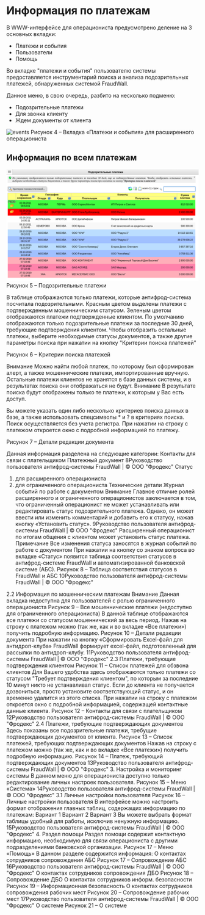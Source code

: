 # Информация по платежам
В WWW-интерфейсе для операциониста предусмотрено деление на 3 основных
вкладки:

- Платежи и события
- Пользователи
- Помощь

Во вкладке "платежи и события" пользователю системы предоставляется инструментарий поиска и анализа подозрительных платежей, обнаруженных системой FraudWall.

Данное меню, в свою очередь, разбито на несколько подменю:
- Подозрительные платежи
- Для звонка клиенту
- Ждем документы от клиента

![events](transactions_and_events.png)
Рисунок 4 – Вкладка «Платежи и события» для расширенного операциониста

## Информация по всем платежам
![spays](/images/suspicious_payments.png)
Рисунок 5 – Подозрительные платежи

В таблице отображаются только платежи, которые антифрод-система посчитала
подозрительными. Красным цветом выделены платежи с подтвержденным
мошенническим статусом. Зеленым цветом отображаются платежи подтвержденные
клиентом.
По умолчанию отображаются только подозрительные платежи за последние 30
дней, требующие подтверждения клиентом. Чтобы отобразить остальные платежи,
выберите необходимые статусы документов, а также другие параметры поиска при
нажатии на кнопку "Критерии поиска платежей"

Рисунок 6 – Критерии поиска платежей

Внимание
Можно найти любой платеж, по которому был сформирован алерт, а также
мошеннические платежи, импортированные вручную. Остальные платежи клиентов не
хранятся в базе данных системы, и в результатах поиска они отображаться не будут.
Внимание
В результате поиска будут отображены только те платежи, к которым у Вас есть доступ.

Вы можете указать один либо несколько критериев поиска данных в базе, а также
использовать спецсимволы * и ? в критериях поиска. Поиск осуществляется без учета
регистра.
При нажатии на строку с платежом откроется окно с подробной информацией по
платежу.

Рисунок 7 – Детали редакции документа

Данная информация разделена на следующие категории:
Контакты для связи с плательщиком
Платежный документ
8Руководство пользователя антифрод-системы FraudWall | © ООО "Фродекс"
Статус
1. для расширенного операциониста
2. для ограниченного операциониста
Технические детали
Журнал событий по работе с документом
Внимание
Главное отличие ролей расширенного и ограниченного операционистов заключается в
том, что ограниченный операционист не может устанавливать или редактировать статус
подозрительного платежа.
Однако, он может ввести или изменить комментарий и добавить его к статусу, нажав
кнопку «Установить статус».
9Руководство пользователя антифрод-системы FraudWall | © ООО "Фродекс"
Расширенный операционист по итогам общения с клиентом может установить
статус платежа.
Примечание
Все изменения статуса заносятся в журнал событий по работе с документом
При нажатии на кнопку со знаком вопроса во вкладке «Статус» появится таблица
соответствия статусов в антифрод-системе FraudWall и автоматизированной банковской
системе (АБС).
Рисунок 8 – Таблица соответствия статусов в FraudWall и АБС
10Руководство пользователя антифрод-системы FraudWall | © ООО "Фродекс"

2.2 Информация по мошенническим платежам
Внимание
Данная вкладка недоступна для пользователей с ролью ограниченного операциониста
Рисунок 9 – Все мошеннические платежи (недоступно для ограниченного операциониста)
В данной таблице отображаются все платежи со статусом мошеннический за весь
период.
Нажав на строку с платежом можно (так же, как и во вкладке «Все платежи»)
получить подробную информацию.
Рисунок 10 – Детали редакции документа
При нажатии на кнопку «Сформировать Excel-файл для антидроп-клуба» FraudWall
формирует excel-файл, подготовленный для рассылки по антидроп-клубу.
11Руководство пользователя антифрод-системы FraudWall | © ООО "Фродекс"
2.3 Платежи, требующие подтверждения клиентом
Рисунок 11 – Список платежей для обзвона клиентов
Для Вашего удобства здесь отображаются только платежи со статусом "Требует
подтверждения клиентом", по которым за последние 10 минут никто не устанавливал
статус. Если до клиента не получается дозвониться, просто установите соответствующий
статус, и он временно удалится из этого списка.
При нажатии на строку с платежом откроется окно с подробной информацией,
содержащей контактные данные клиента.
Рисунок 12 – Контакты для связи с плательщиком
12Руководство пользователя антифрод-системы FraudWall | © ООО "Фродекс"
2.4 Платежи, требующие подтверждающих документов
Здесь показаны все подозрительные платежи, требущие подтверждающих
документов от клиента.
Рисунок 13 – Список платежей, требующих подтверждающих документов
Нажав на строку с платежом можно (так же, как и во вкладке «Все платежи»)
получить подробную информацию.
Рисунок 14 – Платеж, требующий подтверждающих документов
13Руководство пользователя антифрод-системы FraudWall | © ООО "Фродекс"
3. Настройка и мониторинг системы
В данном меню для операциониста доступно только редактирование личных
настроек пользователя.
Рисунок 15 – Меню «Система»
14Руководство пользователя антифрод-системы FraudWall | © ООО "Фродекс"
3.1 Личные настройки пользователя
Рисунок 16 – Личные настройки пользователя
В интерфейсе можно настроить формат отображения главных таблиц, содержащих
информацию по платежам:
Вариант 1
Вариант 2
Вариант 3
Вы можете выбрать формат таблицы удобный для работы, исключив ненужную
информацию.
15Руководство пользователя антифрод-системы FraudWall | © ООО "Фродекс"
4. Раздел помощи
Раздел помощи содержит контактную информацию, необходимую для связи
операциониста с другими подразделениями банковской организации.
Рисунок 17 – Меню «Помощь»
В данном разделе содержится информация:
О контактах сотрудников сопровождения АБС
Рисунок 17 – Сопровождение АБС
16Руководство пользователя антифрод-системы FraudWall | © ООО "Фродекс"
О контактах сотрудников сопровождения ДБО
Рисунок 18 – Сопровождение ДБО
О контактах сотрудников информ. безопасности
Рисунок 19 – Информационная безопасность
О контактах сотрудников сопровождения рабочих мест
Рисунок 20 – Сопровождение рабочих мест
17Руководство пользователя антифрод-системы FraudWall | © ООО "Фродекс"
О системе
Рисунок 21 – О системе
